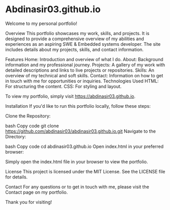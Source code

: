 # Abdinasir03.github.io

Welcome to my personal portfolio!

Overview
This portfolio showcases my work, skills, and projects. It is designed to provide a comprehensive overview of my abilities and experiences as an aspiring SWE & Embedded systems developer. The site includes details about my projects, skills, and contact information.

Features
Home: Introduction and overview of what I do.
About: Background information and my professional journey.
Projects: A gallery of my work with detailed descriptions and links to live projects or repositories.
Skills: An overview of my technical and soft skills.
Contact: Information on how to get in touch with me for opportunities or inquiries.
Technologies Used
HTML: For structuring the content.
CSS: For styling and layout.

To view my portfolio, simply visit https://abdinasir03.github.io.

Installation
If you'd like to run this portfolio locally, follow these steps:

Clone the Repository:

bash
Copy code
git clone https://github.com/abdinasir03/abdinasir03.github.io.git
Navigate to the Directory:

bash
Copy code
cd abdinasir03.github.io
Open index.html in your preferred browser:

Simply open the index.html file in your browser to view the portfolio.

License
This project is licensed under the MIT License. See the LICENSE file for details.

Contact
For any questions or to get in touch with me, please visit the Contact page on my portfolio.

Thank you for visiting!

